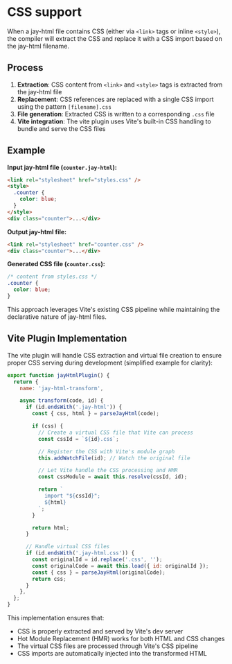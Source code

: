 # CSS support

When a jay-html file contains CSS (either via `<link>` tags or inline `<style>`), the compiler will extract the CSS and replace it with a CSS import based on the jay-html filename.

## Process

1. **Extraction**: CSS content from `<link>` and `<style>` tags is extracted from the jay-html file
2. **Replacement**: CSS references are replaced with a single CSS import using the pattern `[filename].css`
3. **File generation**: Extracted CSS is written to a corresponding `.css` file
4. **Vite integration**: The vite plugin uses Vite's built-in CSS handling to bundle and serve the CSS files

## Example

**Input jay-html file (`counter.jay-html`):**

```html
<link rel="stylesheet" href="styles.css" />
<style>
  .counter {
    color: blue;
  }
</style>
<div class="counter">...</div>
```

**Output jay-html file:**

```html
<link rel="stylesheet" href="counter.css" />
<div class="counter">...</div>
```

**Generated CSS file (`counter.css`):**

```css
/* content from styles.css */
.counter {
  color: blue;
}
```

This approach leverages Vite's existing CSS pipeline while maintaining the declarative nature of jay-html files.

## Vite Plugin Implementation

The vite plugin will handle CSS extraction and virtual file creation to ensure proper CSS serving during development
(simplified example for clarity):

```javascript
export function jayHtmlPlugin() {
  return {
    name: 'jay-html-transform',

    async transform(code, id) {
      if (id.endsWith('.jay-html')) {
        const { css, html } = parseJayHtml(code);

        if (css) {
          // Create a virtual CSS file that Vite can process
          const cssId = `${id}.css`;

          // Register the CSS with Vite's module graph
          this.addWatchFile(id); // Watch the original file

          // Let Vite handle the CSS processing and HMR
          const cssModule = await this.resolve(cssId, id);

          return `
            import "${cssId}";
            ${html}
          `;
        }

        return html;
      }

      // Handle virtual CSS files
      if (id.endsWith('.jay-html.css')) {
        const originalId = id.replace('.css', '');
        const originalCode = await this.load({ id: originalId });
        const { css } = parseJayHtml(originalCode);
        return css;
      }
    },
  };
}
```

This implementation ensures that:

- CSS is properly extracted and served by Vite's dev server
- Hot Module Replacement (HMR) works for both HTML and CSS changes
- The virtual CSS files are processed through Vite's CSS pipeline
- CSS imports are automatically injected into the transformed HTML
